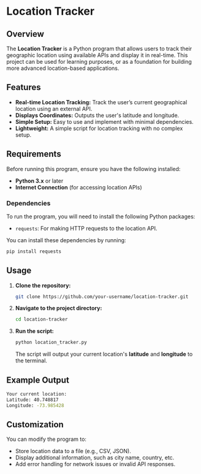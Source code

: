 # Location Tracker

## Overview

The **Location Tracker** is a Python program that allows users to track their geographic location using available APIs and display it in real-time. This project can be used for learning purposes, or as a foundation for building more advanced location-based applications.

## Features

- **Real-time Location Tracking:** Track the user’s current geographical location using an external API.
- **Displays Coordinates:** Outputs the user's latitude and longitude.
- **Simple Setup:** Easy to use and implement with minimal dependencies.
- **Lightweight:** A simple script for location tracking with no complex setup.

## Requirements

Before running this program, ensure you have the following installed:

- **Python 3.x** or later
- **Internet Connection** (for accessing location APIs)

### Dependencies

To run the program, you will need to install the following Python packages:

- `requests`: For making HTTP requests to the location API.

You can install these dependencies by running:

```bash
pip install requests
```

## Usage

1. **Clone the repository:**
   ```bash
   git clone https://github.com/your-username/location-tracker.git
   ```

2. **Navigate to the project directory:**
   ```bash
   cd location-tracker
   ```

3. **Run the script:**
   ```bash
   python location_tracker.py
   ```

   The script will output your current location's **latitude** and **longitude** to the terminal.

## Example Output

```bash
Your current location:
Latitude: 40.748817
Longitude: -73.985428
```

## Customization

You can modify the program to:

- Store location data to a file (e.g., CSV, JSON).
- Display additional information, such as city name, country, etc.
- Add error handling for network issues or invalid API responses.
